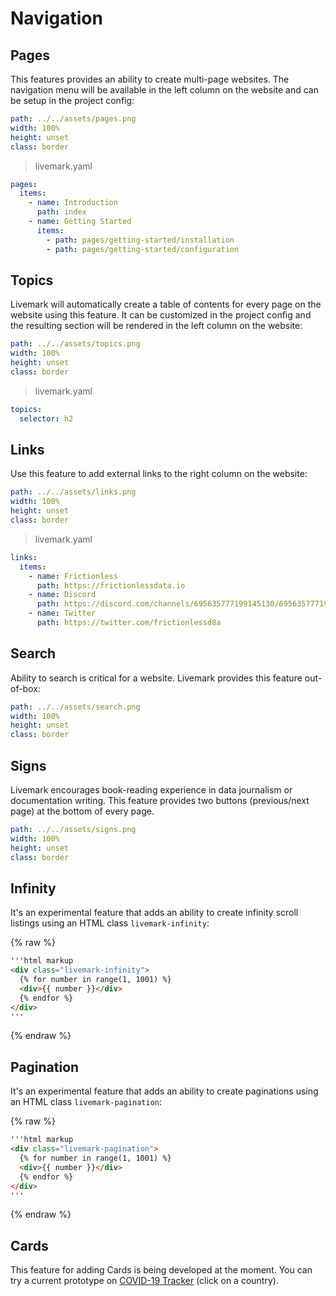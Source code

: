 # Navigation

## Pages

This features provides an ability to create multi-page websites. The navigation menu will be available in the left column on the website and can be setup in the project config:

```yaml image
path: ../../assets/pages.png
width: 100%
height: unset
class: border
```

> livemark.yaml

```yaml
pages:
  items:
    - name: Introduction
      path: index
    - name: Getting Started
      items:
        - path: pages/getting-started/installation
        - path: pages/getting-started/configuration
```

## Topics

Livemark will automatically create a table of contents for every page on the website using this feature. It can be customized in the project config and the resulting section will be rendered in the left column on the website:

```yaml image
path: ../../assets/topics.png
width: 100%
height: unset
class: border
```

> livemark.yaml

```yaml
topics:
  selector: h2
```

## Links

Use this feature to add external links to the right column on the website:

```yaml image
path: ../../assets/links.png
width: 100%
height: unset
class: border
```

> livemark.yaml

```yaml
links:
  items:
    - name: Frictionless
      path: https://frictionlessdata.io
    - name: Discord
      path: https://discord.com/channels/695635777199145130/695635777199145133
    - name: Twitter
      path: https://twitter.com/frictionlessd8a
```

## Search

Ability to search is critical for a website. Livemark provides this feature out-of-box:

```yaml image
path: ../../assets/search.png
width: 100%
height: unset
class: border
```

## Signs

Livemark encourages book-reading experience in data journalism or documentation writing. This feature provides two buttons (previous/next page) at the bottom of every page.

```yaml image
path: ../../assets/signs.png
width: 100%
height: unset
class: border
```

## Infinity

It's an experimental feature that adds an ability to create infinity scroll listings using an HTML class `livemark-infinity`:

{% raw %}
```html
'''html markup
<div class="livemark-infinity">
  {% for number in range(1, 1001) %}
  <div>{{ number }}</div>
  {% endfor %}
</div>
'''
```
{% endraw %}

## Pagination

It's an experimental feature that adds an ability to create paginations using an HTML class `livemark-pagination`:

{% raw %}
```html
'''html markup
<div class="livemark-pagination">
  {% for number in range(1, 1001) %}
  <div>{{ number }}</div>
  {% endfor %}
</div>
'''
```
{% endraw %}

## Cards

This feature for adding Cards is being developed at the moment. You can try a current prototype on [COVID-19 Tracker](https://covid-tracker.frictionlessdata.io/pages/countries.html) (click on a country).
